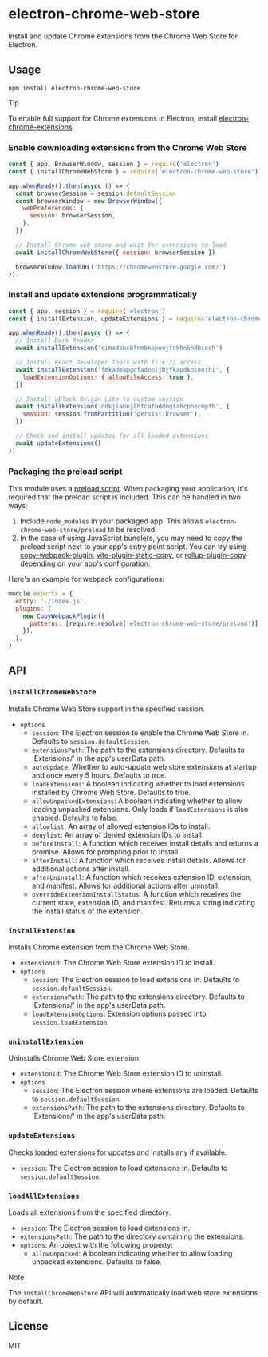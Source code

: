 # electron-chrome-web-store

Install and update Chrome extensions from the Chrome Web Store for Electron.

## Usage

```
npm install electron-chrome-web-store
```

> [!TIP]
> To enable full support for Chrome extensions in Electron, install [electron-chrome-extensions](https://www.npmjs.com/package/electron-chrome-extensions).

### Enable downloading extensions from the Chrome Web Store

```js
const { app, BrowserWindow, session } = require('electron')
const { installChromeWebStore } = require('electron-chrome-web-store')

app.whenReady().then(async () => {
  const browserSession = session.defaultSession
  const browserWindow = new BrowserWindow({
    webPreferences: {
      session: browserSession,
    },
  })

  // Install Chrome web store and wait for extensions to load
  await installChromeWebStore({ session: browserSession })

  browserWindow.loadURL('https://chromewebstore.google.com/')
})
```

### Install and update extensions programmatically

```js
const { app, session } = require('electron')
const { installExtension, updateExtensions } = require('electron-chrome-web-store')

app.whenReady().then(async () => {
  // Install Dark Reader
  await installExtension('eimadpbcbfnmbkopoojfekhnkhdbieeh')

  // Install React Developer Tools with file:// access
  await installExtension('fmkadmapgofadopljbjfkapdkoienihi', {
    loadExtensionOptions: { allowFileAccess: true },
  })

  // Install uBlock Origin Lite to custom session
  await installExtension('ddkjiahejlhfcafbddmgiahcphecmpfh', {
    session: session.fromPartition('persist:browser'),
  })

  // Check and install updates for all loaded extensions
  await updateExtensions()
})
```

### Packaging the preload script

This module uses a [preload script](https://www.electronjs.org/docs/latest/tutorial/tutorial-preload#what-is-a-preload-script).
When packaging your application, it's required that the preload script is included. This can be
handled in two ways:

1. Include `node_modules` in your packaged app. This allows `electron-chrome-web-store/preload` to
   be resolved.
2. In the case of using JavaScript bundlers, you may need to copy the preload script next to your
   app's entry point script. You can try using
   [copy-webpack-plugin](https://github.com/webpack-contrib/copy-webpack-plugin),
   [vite-plugin-static-copy](https://github.com/sapphi-red/vite-plugin-static-copy),
   or [rollup-plugin-copy](https://github.com/vladshcherbin/rollup-plugin-copy) depending on your app's
   configuration.

Here's an example for webpack configurations:

```js
module.exports = {
  entry: './index.js',
  plugins: [
    new CopyWebpackPlugin({
      patterns: [require.resolve('electron-chrome-web-store/preload')],
    }),
  ],
}
```

## API

### `installChromeWebStore`

Installs Chrome Web Store support in the specified session.

- `options`
  - `session`: The Electron session to enable the Chrome Web Store in. Defaults to `session.defaultSession`.
  - `extensionsPath`: The path to the extensions directory. Defaults to 'Extensions/' in the app's userData path.
  - `autoUpdate`: Whether to auto-update web store extensions at startup and once every 5 hours. Defaults to true.
  - `loadExtensions`: A boolean indicating whether to load extensions installed by Chrome Web Store. Defaults to true.
  - `allowUnpackedExtensions`: A boolean indicating whether to allow loading unpacked extensions. Only loads if `loadExtensions` is also enabled. Defaults to false.
  - `allowlist`: An array of allowed extension IDs to install.
  - `denylist`: An array of denied extension IDs to install.
  - `beforeInstall`: A function which receives install details and returns a promise. Allows for prompting prior to install.
  - `afterInstall`: A function which receives install details. Allows for additional actions after install.
  - `afterUninstall`: A function which receives extension ID, extension, and manifest. Allows for additional actions after uninstall.
  - `overrideExtensionInstallStatus`: A function which receives the current state, extension ID, and manifest. Returns a string indicating the install status of the extension.

### `installExtension`

Installs Chrome extension from the Chrome Web Store.

- `extensionId`: The Chrome Web Store extension ID to install.
- `options`
  - `session`: The Electron session to load extensions in. Defaults to `session.defaultSession`.
  - `extensionsPath`: The path to the extensions directory. Defaults to 'Extensions/' in the app's userData path.
  - `loadExtensionOptions`: Extension options passed into `session.loadExtension`.

### `uninstallExtension`

Uninstalls Chrome Web Store extension.

- `extensionId`: The Chrome Web Store extension ID to uninstall.
- `options`
  - `session`: The Electron session where extensions are loaded. Defaults to `session.defaultSession`.
  - `extensionsPath`: The path to the extensions directory. Defaults to 'Extensions/' in the app's userData path.

### `updateExtensions`

Checks loaded extensions for updates and installs any if available.

- `session`: The Electron session to load extensions in. Defaults to `session.defaultSession`.

### `loadAllExtensions`

Loads all extensions from the specified directory.

- `session`: The Electron session to load extensions in.
- `extensionsPath`: The path to the directory containing the extensions.
- `options`: An object with the following property:
  - `allowUnpacked`: A boolean indicating whether to allow loading unpacked extensions. Defaults to false.

> [!NOTE]
> The `installChromeWebStore` API will automatically load web store extensions by default.

## License

MIT
